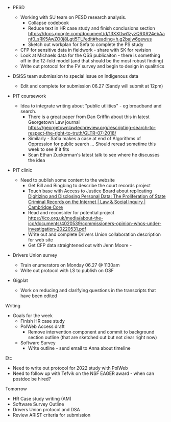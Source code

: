 - PESD 
	- Working with SU team on PESD research analysis.
		- Collapse codebook 
		- Reduce text in HR case study and finish conclusions section https://docs.google.com/document/d/13XXttwi1zyzQRXR24ebAanf0_sRK5AwZO0j8Lgti5TU/edit#heading=h.g2bajw6gewus 
		- Sketch out workplan for Sefa to complete the PS study 
	- CFP for sensitive data in fieldwork - share with SK for revision 
	- Look at Michaels data for the QSS publicaiton - there is something off in the 12-fold model (and that should be the most robust finding)
	- Write out protocol for the FV survey and begin to design in qualitrics 
- DSISS team submission to special issue on Indigenous data 
	- Edit and complete for submission 06.27 (Sandy will submit at 12pm)
- PIT coursework 
	- Idea to integrate writing about "public utliities" - eg broadband and search. 
		- There is a great paper from Dan Griffin about this in latest Georgetown Law journal https://georgetownlawtechreview.org/rescripting-search-to-respect-the-right-to-truth/GLTR-07-2018/ 
		- Similarly - Safia makes a case at end of Algorithms of Oppression for public search ... Should reread sometime this week to see if it fits
		- Scan Ethan Zuckerman's latest talk to see where he discusses the idea 
- PIT clinic 
	- Need to publish some content to the website 
		- Get Bill and Bingbing to describe the court records project
		- Touch base with Access to Justice Board about replicating [Digitizing and Disclosing Personal Data: The Proliferation of State Criminal Records on the Internet | Law & Social Inquiry | Cambridge Core](https://www.cambridge.org/core/journals/law-and-social-inquiry/article/abs/digitizing-and-disclosing-personal-data-the-proliferation-of-state-criminal-records-on-the-internet/0D7B9A42DA08BADB223D2DE206413585)
		- Read and reconsider for potential project https://ico.org.uk/media/about-the-ico/documents/4020539/commissioners-opinion-whos-under-investigation-20220531.pdf 
		- Write out and complete Drivers Union collaboration description for web site 
		- Get CFP data straightened out with Jenn Moore -  

- Drivers Union survey 
	- Train enumerators on Monday 06.27 @ 1130am 
	- Write out protocol with LS to publish on OSF 

- Gigplat
	- Work on reducing and clarifying questions in the transcripts that have been edited 


Writing 
- Goals for the week
	- Finish HR case study 
	- PolWeb Access draft 
		- Remove intervention component and commit to background section outline (that are sketched out but not clear right now)
	- Software Survey 
		- Write outline - send email to Anna about timeline 


Etc 
- Need to write out protocol for 2022 study with PolWeb 
- Need to follow up with Tefvik on the NSF EAGER award - when can postdoc be hired? 


Tomorrow
- HR Case study writing (AM) 
- Software Survey Outline 
- Drivers Union protocol and DSA 
- Review ARIST criteria for submission 